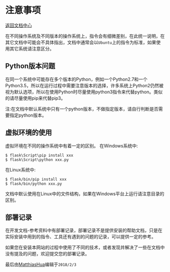 注意事项
==========

[返回文档中心](/index.html)

在不同操作系统及不同版本的操作系统上，指令会有细微差别，在此统一说明，在其它文档中可能会不具体指出，文档中通常会以`Ubuntu`上的指令为标准，如果使用其它系统请注意区分。

Python版本问题
------
在同一个系统中可能存在多个版本的Python，例如一个Python2.7和一个Python3.5，所以在运行过程中需要注意版本的选择，许多系统上Python2仍然被视为默认选项，所以在使用Python时尽量使用python3指令来代替python。类似的请尽量使用pip来代替pip3。

注:在文档中默认系统中只有一个python版本，不做指定版本，请自行判断是否需要指定python版本。

虚拟环境的使用
------
虚拟环境在不同的操作系统中有着一定的区别。
在Windows系统中:
```shell
$ flask\Script\pip install xxx
$ flask\Script\python xxx.py
```
在Linux系统中:
```shell
$ flask/bin/pip install xxx
$ flask/bin/python xxx.py
```

文档中默认使用在Linux中的文件结构，如果在Windows平台上运行请注意目录的区别。

部署记录
------
在开发文档-参考资料中有部署记录，部署记录不是提供安装的帮助文档，只是在实际安装中用到的指令、工具还有遇到的问题的记录，可以提供一定的参考。

如果您在安装本网站的过程中使用了不同的技术，或者发现并解决了一些在文档中没有提及的问题，欢迎提交您的部署记录。

最后由[MatthiasHua](https://github.com/MatthiasHua)编辑于`2018/2/3`
